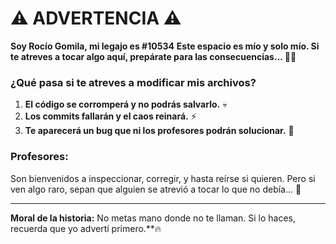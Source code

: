 # ⚠️ ADVERTENCIA ⚠️

**Soy Rocío Gomila, mi legajo es #10534**
**Este espacio es mío y solo mío. Si te atreves a tocar algo aquí, prepárate para las consecuencias... 🕵️‍♂️**

### ¿Qué pasa si te atreves a modificar mis archivos?
1. **El código se corromperá y no podrás salvarlo.** 💀
2. **Los commits fallarán y el caos reinará.** ⚡
3. **Te aparecerá un bug que ni los profesores podrán solucionar.** 🐞

### Profesores:
Son bienvenidos a inspeccionar, corregir, y hasta reírse si quieren. Pero si ven algo raro, sepan que alguien se atrevió a tocar lo que no debía... 👀

---

**Moral de la historia:** No metas mano donde no te llaman. Si lo haces, recuerda que yo advertí primero.**🔥
